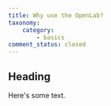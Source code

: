 ```yaml
---
title: Why use the OpenLab?
taxonomy:
    category:
        - basics
comment_status: closed
---
```


## Heading

Here's some text.
